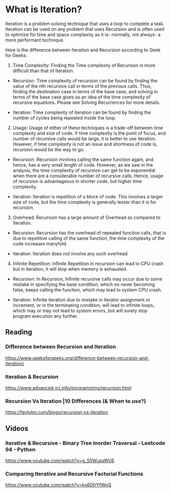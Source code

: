 # What is Iteration?

Iteration is a problem solving technique that uses a loop to complete a task. Iteration can be used on any problem that uses Recursion and is often used to optimize for time and space complexity as it is- normally, not always- a more performant technique. 

Here is the difference between Iteration and Recursion according to Geek for Geeks:

1. Time Complexity: Finding the Time complexity of Recursion is more difficult than that of Iteration. 

- Recursion: Time complexity of recursion can be found by finding the value of the nth recursive call in terms of the previous calls. Thus, finding the destination case in terms of the base case, and solving in terms of the base case gives us an idea of the time complexity of recursive equations. Please see Solving Recurrences for more details. 
 
- Iteration: Time complexity of iteration can be found by finding the number of cycles being repeated inside the loop. 
 
2. Usage: Usage of either of these techniques is a trade-off between time complexity and size of code. If time complexity is the point of focus, and number of recursive calls would be large, it is better to use iteration. However, if time complexity is not an issue and shortness of code is, recursion would be the way to go.

- Recursion: Recursion involves calling the same function again, and hence, has a very small length of code. However, as we saw in the analysis, the time complexity of recursion can get to be exponential when there are a considerable number of recursive calls. Hence, usage of recursion is advantageous in shorter code, but higher time complexity. 

- Iteration: Iteration is repetition of a block of code. This involves a larger size of code, but the time complexity is generally lesser than it is for recursion. 
 
3. Overhead: Recursion has a large amount of Overhead as compared to Iteration. 

- Recursion: Recursion has the overhead of repeated function calls, that is due to repetitive calling of the same function, the time complexity of the code increases manyfold. 
 
- Iteration: Iteration does not involve any such overhead. 
 
4. Infinite Repetition: Infinite Repetition in recursion can lead to CPU crash but in iteration, it will stop when memory is exhausted. 

- Recursion: In Recursion, Infinite recursive calls may occur due to some mistake in specifying the base condition, which on never becoming false, keeps calling the function, which may lead to system CPU crash. 
 
- Iteration: Infinite iteration due to mistake in iterator assignment or increment, or in the terminating condition, will lead to infinite loops, which may or may not lead to system errors, but will surely stop program execution any further.


## Reading 

### Difference between Recursion and Iteration
https://www.geeksforgeeks.org/difference-between-recursion-and-iteration/

### Iteration & Recursion
https://www.advanced-ict.info/programming/recursion.html

### Recursion Vs Iteration |10 Differences (& When to use?)
https://favtutor.com/blogs/recursion-vs-iteration


## Videos

### Iterative & Recursive - Binary Tree Inorder Traversal - Leetcode 94 - Python
https://www.youtube.com/watch?v=g_S5WuasWUE

### Comparing Iterative and Recursive Factorial Functions
https://www.youtube.com/watch?v=kx6DfrYfWnQ
